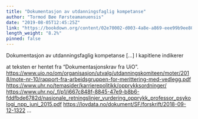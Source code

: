 ```yaml
---
title: "Dokumentasjon av utdanningsfaglig kompetanse"
author: "Tormod Bøe Førsteamanuensis"
date: "2019-08-05T12:45:25Z"
link: "https://bookdown.org/content/02e70002-d003-4a8e-a869-eee99b9ee80d/"
length_weight: "8.2%"
pinned: false
---
```


Dokumentasjon av utdanningsfaglig kompetanse [...] I kapitlene indikerer
>
at teksten er hentet fra “Dokumentasjonskrav fra UiO”. https://www.uio.no/om/organisasjon/utvalg/utdanningskomiteen/moter/2018/mote-nr-10/rapport-fra-arbeidsgruppen-for-merittering-med-vedlegg.pdf https://www.uhr.no/temasider/karrierepolitikk/opprykksordninger/ https://www.uhr.no/_f/p1/i667c848f-8845-47e9-b8b6-fddfbde6782d/nasjonale_retningslinjer_vurdering_opprykk_professor_psykologi_npp_juni_2015.pdf https://lovdata.no/dokument/SF/forskrift/2018-09-12-1322 ...
